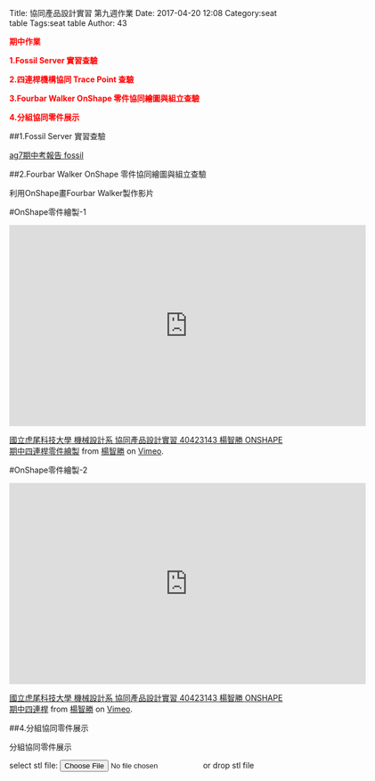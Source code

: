 Title: 協同產品設計實習 第九週作業
Date: 2017-04-20 12:08
Category:seat table
Tags:seat table
Author: 43

<b><font color="red">期中作業

1.Fossil Server 實習查驗

2.四連桿機構協同 Trace Point 查驗

3.Fourbar Walker OnShape 零件協同繪圖與組立查驗

4.分組協同零件展示</font></b>

<!-- PELICAN_END_SUMMARY -->

##1.Fossil Server 實習查驗

<a href="https://mde2a2.kmol.info/midterm/ag7/index">ag7期中考報告 fossil </a>





##2.Fourbar Walker OnShape 零件協同繪圖與組立查驗
<p>利用OnShape畫Fourbar Walker製作影片</p>

#OnShape零件繪製-1

<iframe src="https://player.vimeo.com/video/214962173" width="640" height="361" frameborder="0" webkitallowfullscreen mozallowfullscreen allowfullscreen></iframe> <p><a href="https://vimeo.com/214962173">國立虎尾科技大學 機械設計系 協同產品設計實習 40423143 楊智勝 ONSHAPE期中四連桿零件繪製</a> from <a href="https://vimeo.com/user44207171">楊智勝</a> on <a href="https://vimeo.com">Vimeo</a>.</p>

#OnShape零件繪製-2

<iframe src="https://player.vimeo.com/video/214962047" width="640" height="361" frameborder="0" webkitallowfullscreen mozallowfullscreen allowfullscreen></iframe> <p><a href="https://vimeo.com/214962047">國立虎尾科技大學 機械設計系 協同產品設計實習 40423143 楊智勝 ONSHAPE期中四連桿</a> from <a href="https://vimeo.com/user44207171">楊智勝</a> on <a href="https://vimeo.com">Vimeo</a>.</p>

##4.分組協同零件展示

<p>分組協同零件展示</p>

<link href="./../work/madeleine/src/css/Madeleine.css" rel="stylesheet">
<script src="./../work/madeleine/src/stats.js"></script>
<script src="./../work/madeleine/src/detector.js"></script>
<script src="./../work/madeleine/src/three.min.js"></script>
<script src="./../work/madeleine/src/Madeleine.js"></script>

<div id="target" class="madeleine"></div>

<script>
window.onload = function(){
    var madeleine = new Madeleine({
      target: 'target', // target div id
      data: './../data/Fourbar1.stl', // data path
      path: './../work/madeleine/src/' // path to source directory from current html file
    });
}; 
</script>

<script src="https://cdnjs.cloudflare.com/ajax/libs/three.js/r68/three.min.js"
></script>
<script src="https://rawgit.com/mrdoob/three.js/master/examples/js/controls/TrackballControls.js"
></script>
<script src="./../data/w9/loader.js"></script>
<script src="./../data/w9/stl.js"></script>
<div>
select stl file: <input type="file" id="file" /> or drop stl file
</div>
<div id="view"></div>







